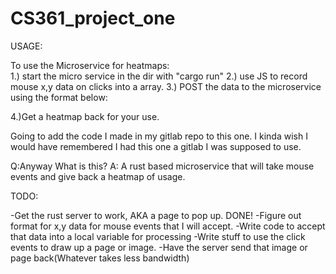 # CS361_project_one


USAGE:

To use the Microservice for heatmaps:<br>
1.) start the micro service in the dir with "cargo run"
2.) use JS to record mouse x,y data on clicks into a array.
3.) POST the data to the microservice using the format below:

4.)Get a heatmap back for your use.




Going to add the code I made in my gitlab repo to this one.
I kinda wish I would have remembered I had this one a gitlab I was supposed to
use.

Q:Anyway What is this?
A: A rust based microservice that will take mouse events and give back a 
heatmap of usage.


TODO:

-Get the rust server to work, AKA a page to pop up. DONE!
-Figure out format for x,y data for mouse events that I will accept.
-Write code to accept that data into a local variable for processing
-Write stuff to use the click events to draw up a page or image.
-Have the server send that image or page back(Whatever takes less bandwidth)














